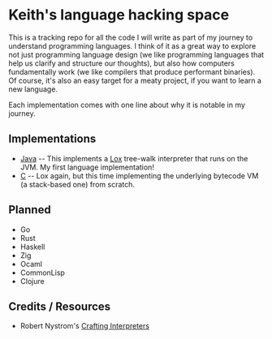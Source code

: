 # Keith's language hacking space

This is a tracking repo for all the code I will write as part of my journey to understand programming languages. I think of it as a great way to explore not just programming language design (we like programming languages that help us clarify and structure our thoughts), but also how computers fundamentally work (we like compilers that produce performant binaries). Of course, it's also an easy target for a meaty project, if you want to learn a new language.

Each implementation comes with one line about why it is notable in my journey.

## Implementations

- [Java](https://github.com/Keithagy/crafting-interpreters-java) -- This implements a [Lox](https://craftinginterpreters.com/appendix-i.html) tree-walk interpreter that runs on the JVM. My first language implementation!
- [C](https://github.com/Keithagy/crafting-interpreters-c) -- Lox again, but this time implementing the underlying bytecode VM (a stack-based one) from scratch.

## Planned

- Go
- Rust
- Haskell
- Zig
- Ocaml
- CommonLisp
- Clojure

## Credits / Resources

- Robert Nystrom's [Crafting Interpreters](https://craftinginterpreters.com/contents.html)
